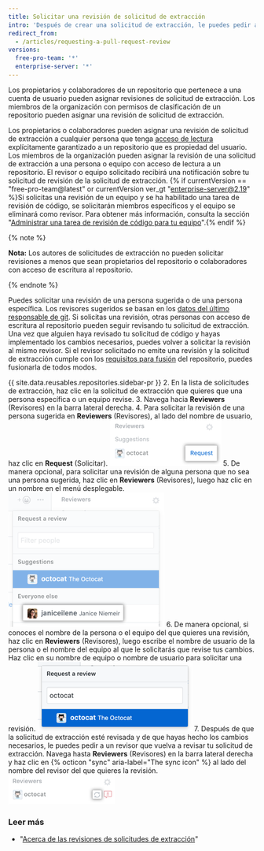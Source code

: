 ```yaml
---
title: Solicitar una revisión de solicitud de extracción
intro: 'Después de crear una solicitud de extracción, le puedes pedir a una persona específica que revise los cambios que propusiste. Si eres miembro de la organización, también puedes solicitarle a un equipo específico que revise tus cambios.'
redirect_from:
  - /articles/requesting-a-pull-request-review
versions:
  free-pro-team: '*'
  enterprise-server: '*'
---
```


Los propietarios y colaboradores de un repositorio que pertenece a una cuenta de usuario pueden asignar revisiones de solicitud de extracción. Los miembros de la organización con permisos de clasificación de un repositorio pueden asignar una revisión de solicitud de extracción.

Los propietarios o colaboradores pueden asignar una revisión de solicitud de extracción a cualquier persona que tenga [acceso de lectura](/articles/access-permissions-on-github) explícitamente garantizado a un repositorio que es propiedad del usuario. Los miembros de la organización pueden asignar la revisión de una solicitud de extracción a una persona o equipo con acceso de lectura a un repositorio. El revisor o equipo solicitado recibirá una notificación sobre tu solicitud de revisión de la solicitud de extracción. {% if currentVersion == "free-pro-team@latest" or currentVersion ver_gt "enterprise-server@2.19" %}Si solicitas una revisión de un equipo y se ha habilitado una tarea de revisión de código, se solicitarán miembros específicos y el equipo se eliminará como revisor. Para obtener más información, consulta la sección "[Administrar una tarea de revisión de código para tu equipo](/github/setting-up-and-managing-organizations-and-teams/managing-code-review-assignment-for-your-team)".{% endif %}

{% note %}

**Nota:** Los autores de solicitudes de extracción no pueden solicitar revisiones a menos que sean propietarios del repositorio o colaboradores con acceso de escritura al repositorio.

{% endnote %}

Puedes solicitar una revisión de una persona sugerida o de una persona específica. Los revisores sugeridos se basan en los [datos del último responsable de git](/articles/tracking-changes-in-a-file/). Si solicitas una revisión, otras personas con acceso de escritura al repositorio pueden seguir revisando tu solicitud de extracción. Una vez que alguien haya revisado tu solicitud de código y hayas implementado los cambios necesarios, puedes volver a solicitar la revisión al mismo revisor. Si el revisor solicitado no emite una revisión y la solicitud de extracción cumple con los [requisitos para fusión](/articles/defining-the-mergeability-of-pull-requests) del repositorio, puedes fusionarla de todos modos.

{{ site.data.reusables.repositories.sidebar-pr }}
2. En la lista de solicitudes de extracción, haz clic en la solicitud de extracción que quieres que una persona específica o un equipo revise.
3. Navega hacia **Reviewers** (Revisores) en la barra lateral derecha.
4. Para solicitar la revisión de una persona sugerida en **Reviewers** (Revisores), al lado del nombre de usuario, haz clic en **Request** (Solicitar). ![Icono Reviewers request (Solicitud de revisores) en la barra lateral derecha](/assets/images/help/pull_requests/request-suggested-review.png)
5. De manera opcional, para solicitar una revisión de alguna persona que no sea una persona sugerida, haz clic en **Reviewers** (Revisores), luego haz clic en un nombre en el menú desplegable. ![Icono Reviewers gear (Parámetro de revisores) en la barra lateral derecha](/assets/images/help/pull_requests/request-a-review-not-suggested.png)
6. De manera opcional, si conoces el nombre de la persona o el equipo del que quieres una revisión, haz clic en **Reviewers** (Revisores), luego escribe el nombre de usuario de la persona o el nombre del equipo al que le solicitarás que revise tus cambios. Haz clic en su nombre de equipo o nombre de usuario para solicitar una revisión. ![Campo para ingresar el nombre de usuario de un revisor y desplegable con el nombre del revisor](/assets/images/help/pull_requests/choose-pull-request-reviewer.png)
7. Después de que la solicitud de extracción esté revisada y de que hayas hecho los cambios necesarios, le puedes pedir a un revisor que vuelva a revisar tu solicitud de extracción. Navega hasta **Reviewers** (Revisores) en la barra lateral derecha y haz clic en {% octicon "sync" aria-label="The sync icon" %} al lado del nombre del revisor del que quieres la revisión. ![Icono Re-review sync (Sincronización de volver a revisar) en la barra lateral derecha](/assets/images/help/pull_requests/request-re-review.png)

### Leer más

- "[Acerca de las revisiones de solicitudes de extracción](/articles/about-pull-request-reviews)"
